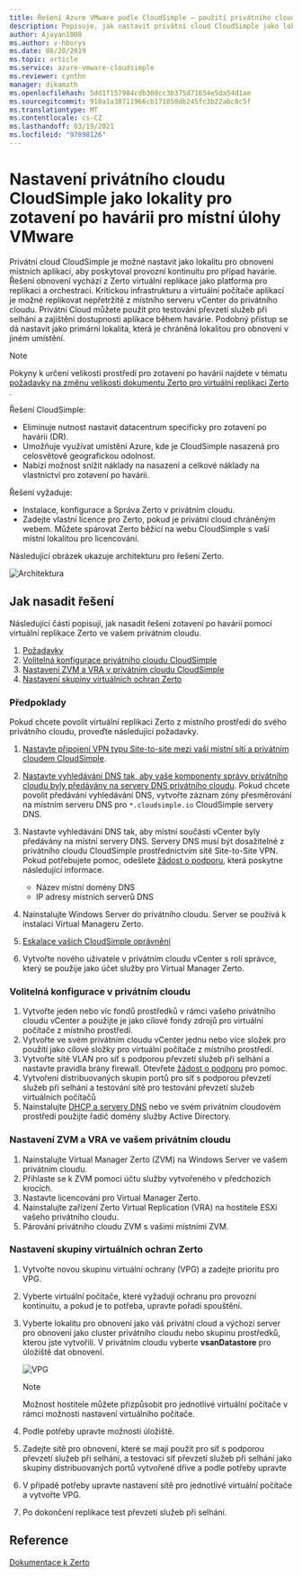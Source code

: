 ```yaml
---
title: Řešení Azure VMware podle CloudSimple – použití privátního cloudu jako havárie pro místní úlohy
description: Popisuje, jak nastavit privátní cloud CloudSimple jako lokalitu pro zotavení po havárii pro místní úlohy VMware.
author: Ajayan1008
ms.author: v-hborys
ms.date: 08/20/2019
ms.topic: article
ms.service: azure-vmware-cloudsimple
ms.reviewer: cynthn
manager: dikamath
ms.openlocfilehash: 5dd1f157984cdb300cc3b375d71654e5da54d1ae
ms.sourcegitcommit: 910a1a38711966cb171050db245fc3b22abc8c5f
ms.translationtype: MT
ms.contentlocale: cs-CZ
ms.lasthandoff: 03/19/2021
ms.locfileid: "97898126"
---
```

# <a name="set-up-cloudsimple-private-cloud-as-a-disaster-recovery-site-for-on-premises-vmware-workloads"></a>Nastavení privátního cloudu CloudSimple jako lokality pro zotavení po havárii pro místní úlohy VMware

Privátní cloud CloudSimple je možné nastavit jako lokalitu pro obnovení místních aplikací, aby poskytoval provozní kontinuitu pro případ havárie. Řešení obnovení vychází z Zerto virtuální replikace jako platforma pro replikaci a orchestraci. Kritickou infrastrukturu a virtuální počítače aplikací je možné replikovat nepřetržitě z místního serveru vCenter do privátního cloudu. Privátní Cloud můžete použít pro testování převzetí služeb při selhání a zajištění dostupnosti aplikace během havárie. Podobný přístup se dá nastavit jako primární lokalita, která je chráněná lokalitou pro obnovení v jiném umístění.

> [!NOTE]
> Pokyny k určení velikosti prostředí pro zotavení po havárii najdete v tématu [požadavky na změnu velikosti dokumentu Zerto pro virtuální replikaci Zerto](https://s3.amazonaws.com/zertodownload_docs/5.5U3/Zerto%20Virtual%20Replication%20Sizing.pdf) .

Řešení CloudSimple:

* Eliminuje nutnost nastavit datacentrum specificky pro zotavení po havárii (DR).
* Umožňuje využívat umístění Azure, kde je CloudSimple nasazená pro celosvětově geografickou odolnost.
* Nabízí možnost snížit náklady na nasazení a celkové náklady na vlastnictví pro zotavení po havárii.

Řešení vyžaduje:

* Instalace, konfigurace a Správa Zerto v privátním cloudu.
* Zadejte vlastní licence pro Zerto, pokud je privátní cloud chráněným webem. Můžete spárovat Zerto běžící na webu CloudSimple s vaší místní lokalitou pro licencování.

Následující obrázek ukazuje architekturu pro řešení Zerto.

![Architektura](media/cloudsimple-zerto-architecture.png)

## <a name="how-to-deploy-the-solution"></a>Jak nasadit řešení

Následující části popisují, jak nasadit řešení zotavení po havárii pomocí virtuální replikace Zerto ve vašem privátním cloudu.

1. [Požadavky](#prerequisites)
2. [Volitelná konfigurace privátního cloudu CloudSimple](#optional-configuration-on-your-private-cloud)
3. [Nastavení ZVM a VRA v privátním cloudu CloudSimple](#set-up-zvm-and-vra-on-your-private-cloud)
4. [Nastavení skupiny virtuálních ochran Zerto](#set-up-zerto-virtual-protection-group)

### <a name="prerequisites"></a>Předpoklady

Pokud chcete povolit virtuální replikaci Zerto z místního prostředí do svého privátního cloudu, proveďte následující požadavky.

1. [Nastavte připojení VPN typu Site-to-site mezi vaší místní sítí a privátním cloudem CloudSimple](set-up-vpn.md).
2. [Nastavte vyhledávání DNS tak, aby vaše komponenty správy privátního cloudu byly předávány na servery DNS privátního cloudu](on-premises-dns-setup.md).  Pokud chcete povolit předávání vyhledávání DNS, vytvořte záznam zóny přesměrování na místním serveru DNS pro `*.cloudsimple.io` CloudSimple servery DNS.
3. Nastavte vyhledávání DNS tak, aby místní součásti vCenter byly předávány na místní servery DNS.  Servery DNS musí být dosažitelné z privátního cloudu CloudSimple prostřednictvím sítě Site-to-Site VPN. Pokud potřebujete pomoc, odešlete [žádost o podporu](https://portal.azure.com/#blade/Microsoft_Azure_Support/HelpAndSupportBlade/newsupportrequest), která poskytne následující informace.  

    * Název místní domény DNS
    * IP adresy místních serverů DNS

4. Nainstalujte Windows Server do privátního cloudu. Server se používá k instalaci Virtual Manageru Zerto.
5. [Eskalace vašich CloudSimple oprávnění](escalate-private-cloud-privileges.md)
6. Vytvořte nového uživatele v privátním cloudu vCenter s rolí správce, který se použije jako účet služby pro Virtual Manager Zerto.

### <a name="optional-configuration-on-your-private-cloud"></a>Volitelná konfigurace v privátním cloudu

1. Vytvořte jeden nebo víc fondů prostředků v rámci vašeho privátního cloudu vCenter a použijte je jako cílové fondy zdrojů pro virtuální počítače z místního prostředí.
2. Vytvořte ve svém privátním cloudu vCenter jednu nebo více složek pro použití jako cílové složky pro virtuální počítače z místního prostředí.
3. Vytvořte sítě VLAN pro síť s podporou převzetí služeb při selhání a nastavte pravidla brány firewall. Otevřete [žádost o podporu](https://portal.azure.com/#blade/Microsoft_Azure_Support/HelpAndSupportBlade/newsupportrequest) pro pomoc.
4. Vytvoření distribuovaných skupin portů pro síť s podporou převzetí služeb při selhání a testování sítě pro testování převzetí služeb virtuálních počítačů
5. Nainstalujte [DHCP a servery DNS](dns-dhcp-setup.md) nebo ve svém privátním cloudovém prostředí použijte řadič domény služby Active Directory.

### <a name="set-up-zvm-and-vra-on-your-private-cloud"></a>Nastavení ZVM a VRA ve vašem privátním cloudu

1. Nainstalujte Virtual Manager Zerto (ZVM) na Windows Server ve vašem privátním cloudu.
2. Přihlaste se k ZVM pomocí účtu služby vytvořeného v předchozích krocích.
3. Nastavte licencování pro Virtual Manager Zerto.
4. Nainstalujte zařízení Zerto Virtual Replication (VRA) na hostitele ESXi vašeho privátního cloudu.
5. Párování privátního cloudu ZVM s vašimi místními ZVM.

### <a name="set-up-zerto-virtual-protection-group"></a>Nastavení skupiny virtuálních ochran Zerto

1. Vytvořte novou skupinu virtuální ochrany (VPG) a zadejte prioritu pro VPG.
2. Vyberte virtuální počítače, které vyžadují ochranu pro provozní kontinuitu, a pokud je to potřeba, upravte pořadí spouštění.
3. Vyberte lokalitu pro obnovení jako váš privátní cloud a výchozí server pro obnovení jako cluster privátního cloudu nebo skupinu prostředků, kterou jste vytvořili. V privátním cloudu vyberte **vsanDatastore** pro úložiště dat obnovení.

    ![VPG](media/cloudsimple-zerto-vpg.png)

    > [!NOTE]
    > Možnost hostitele můžete přizpůsobit pro jednotlivé virtuální počítače v rámci možnosti nastavení virtuálního počítače.

4. Podle potřeby upravte možnosti úložiště.
5. Zadejte sítě pro obnovení, které se mají použít pro síť s podporou převzetí služeb při selhání, a testovací síť převzetí služeb při selhání jako skupiny distribuovaných portů vytvořené dříve a podle potřeby upravte
6. V případě potřeby upravte nastavení sítě pro jednotlivé virtuální počítače a vytvořte VPG.
7. Po dokončení replikace test převzetí služeb při selhání.

## <a name="reference"></a>Reference

[Dokumentace k Zerto](https://www.zerto.com/myzerto/technical-documentation/)
